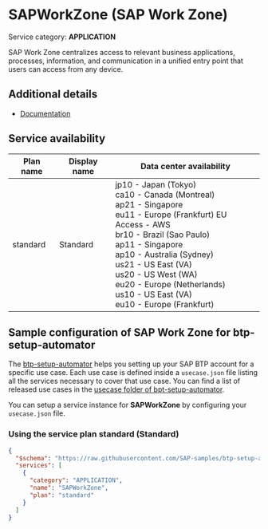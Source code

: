 # **SAPWorkZone** (SAP Work Zone)

Service category: **APPLICATION**

SAP Work Zone centralizes access to relevant business applications, processes, information, and communication in a unified entry point that users can access from any device.

## Additional details

- [Documentation](https://help.sap.com/viewer/product/WZ/Cloud/en-US)

## Service availability

| Plan name | Display name | Data center availability  |
|------|----------------|---------------------------|
|  standard  |  Standard  | jp10 - Japan (Tokyo)<br> ca10 - Canada (Montreal)<br> ap21 - Singapore<br> eu11 - Europe (Frankfurt) EU Access - AWS<br> br10 - Brazil (Sao Paulo)<br> ap11 - Singapore<br> ap10 - Australia (Sydney)<br> us21 - US East (VA)<br> us20 - US West (WA)<br> eu20 - Europe (Netherlands)<br> us10 - US East (VA)<br> eu10 - Europe (Frankfurt)  |

## Sample configuration of **SAP Work Zone** for btp-setup-automator

The [btp-setup-automator](https://github.com/SAP-samples/btp-setup-automator) helps you setting up your SAP BTP account for a specific use case. Each use case is defined inside a `usecase.json` file listing all the services necessary to cover that use case. You can find a list of released use cases in the [usecase folder of bpt-setup-automator](https://github.com/SAP-samples/btp-setup-automator/tree/main/usecases).

You can setup a service instance for **SAPWorkZone** by configuring your `usecase.json` file.

### Using the service plan **standard** (Standard)

```json
{
  "$schema": "https://raw.githubusercontent.com/SAP-samples/btp-setup-automator/main/libs/btpsa-usecase.json",
  "services": [
    {
      "category": "APPLICATION",
      "name": "SAPWorkZone",
      "plan": "standard"
    }
  ]
}
```
